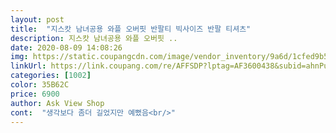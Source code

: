 ```yaml
---
layout: post 
title:  "지스캇 남녀공용 와플 오버핏 반팔티 빅사이즈 반팔 티셔츠" 
description: 지스캇 남녀공용 와플 오버핏 ..
date: 2020-08-09 14:08:26 
img: https://static.coupangcdn.com/image/vendor_inventory/9a6d/1cfed9b538514e8a14d9fb293e3eb5931cbf1c03505a5bd2f2f53feb0ad3.jpg 
linkUrl: https://link.coupang.com/re/AFFSDP?lptag=AF3600438&subid=ahnPublicAsk&pageKey=1881280677&itemId=3196848533&vendorItemId=71184246525&traceid=V0-113-c0ecdaeb14b01309 
categories: [1002] 
color: 35B62C 
price: 6900 
author: Ask View Shop 
cont:  "생각보다 좀더 길었지만 예뻤음<br/>" 
---
```

